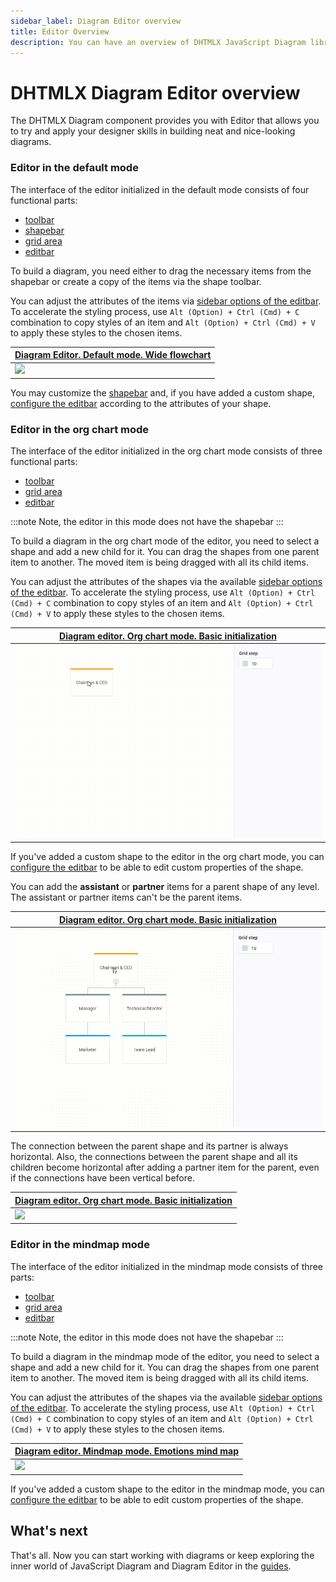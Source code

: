 ```yaml
---
sidebar_label: Diagram Editor overview 
title: Editor Overview 
description: You can have an overview of DHTMLX JavaScript Diagram library in the documentation. Browse developer guides and API reference, try out code examples and live demos, and download a free 30-day evaluation version of DHTMLX Diagram.
---
```


# DHTMLX Diagram Editor overview

The DHTMLX Diagram component provides you with Editor that allows you to try and apply your designer skills in building neat and nice-looking diagrams.

### Editor in the default mode

The interface of the editor initialized in the default mode consists of four functional parts: 

- [toolbar](../guides/diagram_editor/toolbar/)
- [shapebar](../guides/diagram_editor/shapebar/) 
- [grid area](../guides/diagram_editor/grid_area/)
- [editbar](../guides/diagram_editor/editbar/overview/)

To build a diagram, you need either to drag the necessary items from the shapebar or create a copy of the items via the shape toolbar.

You can adjust the attributes of the items via [sidebar options of the editbar](../guides/diagram_editor/editbar/overview/). To accelerate the styling process, use `Alt (Option) + Ctrl (Cmd) + С` combination to copy styles of an item and `Alt (Option) + Ctrl (Cmd) + V` to apply these styles to the chosen items.

| [Diagram Editor. Default mode. Wide flowchart](https://snippet.dhtmlx.com/4d4k3o8p) |
| ----------------------------------------------------------------------------------- |
| ![](assets/default_editor.gif)                                               		  |                                          		  

You may customize the [shapebar](../guides/diagram_editor/shapebar/) and, if you have added a custom shape, [configure the editbar](/api/diagram_editor/editbar/config/properties_property/) according to the attributes of your shape.

### Editor in the org chart mode

The interface of the editor initialized in the org chart mode consists of three functional parts: 

- [toolbar](../guides/diagram_editor/toolbar/)
- [grid area](../guides/diagram_editor/grid_area/)
- [editbar](../guides/diagram_editor/editbar/overview/)

:::note
Note, the editor in this mode does not have the shapebar
:::

To build a diagram in the org chart mode of the editor, you need to select a shape and add a new child for it. You can drag the shapes from one parent item to another. The moved item is being dragged with all its child items.

You can adjust the attributes of the shapes via the available [sidebar options of the editbar](../guides/diagram_editor/editbar/overview/). To accelerate the styling process, use `Alt (Option) + Ctrl (Cmd) + С` combination to copy styles of an item and `Alt (Option) + Ctrl (Cmd) + V` to apply these styles to the chosen items.

| [Diagram editor. Org chart mode. Basic initialization](https://snippet.dhtmlx.com/og4qm3ja) |
| ------------------------------------------------------------------------------------------- |
| ![](assets/orgchart_editor_draggable.gif)                                                   |

If you've added a custom shape to the editor in the org chart mode, you can [configure the editbar](/api/diagram_editor/editbar/config/properties_property/) to be able to edit custom properties of the shape.

You can add the **assistant** or **partner** items for a parent shape of any level. The assistant or partner items can't be the parent items.

| [Diagram editor. Org chart mode. Basic initialization](https://snippet.dhtmlx.com/og4qm3ja) |
| ------------------------------------------------------------------------------------------- |
| ![](assets/orgchart_editor_draggable_assistant.gif)                                         |

The connection between the parent shape and its partner is always horizontal. Also, the connections between the parent shape and all its children become horizontal after adding a partner item for the parent, even if the connections have been vertical before.

| [Diagram editor. Org chart mode. Basic initialization](https://snippet.dhtmlx.com/og4qm3ja) |
| ------------------------------------------------------------------------------------------- |
| ![](assets/orgchart_editor_draggable_partner.gif)                                           |

### Editor in the mindmap mode

The interface of the editor initialized in the mindmap mode consists of three parts:

- [toolbar](../guides/diagram_editor/toolbar/)
- [grid area](../guides/diagram_editor/grid_area/)
- [editbar](../guides/diagram_editor/editbar/overview/)

:::note
Note, the editor in this mode does not have the shapebar
:::

To build a diagram in the mindmap mode of the editor, you need to select a shape and add a new child for it. You can drag the shapes from one parent item to another. The moved item is being dragged with all its child items.

You can adjust the attributes of the shapes via the available [sidebar options of the editbar](../guides/diagram_editor/editbar/overview/). To accelerate the styling process, use `Alt (Option) + Ctrl (Cmd) + С` combination to copy styles of an item and `Alt (Option) + Ctrl (Cmd) + V` to apply these styles to the chosen items.

| [Diagram editor. Mindmap mode. Emotions mind map](https://snippet.dhtmlx.com/lo1vm0e8) |
| -------------------------------------------------------------------------------------- |
| ![](assets/mindmap_editor_draggable.gif)                                               |

If you've added a custom shape to the editor in the mindmap mode, you can [configure the editbar](/api/diagram_editor/editbar/config/properties_property/) to be able to edit custom properties of the shape.

## What's next

That's all. Now you can start working with diagrams or keep exploring the inner world of JavaScript Diagram and Diagram Editor in the [guides](../guides/overview/).

